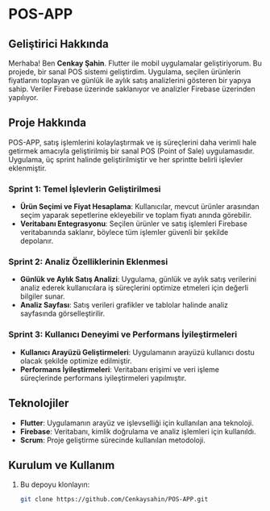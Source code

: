 # POS-APP

## Geliştirici Hakkında

Merhaba! Ben **Cenkay Şahin**. Flutter ile mobil uygulamalar geliştiriyorum. Bu projede, bir sanal POS sistemi geliştirdim. Uygulama, seçilen ürünlerin fiyatlarını toplayan ve günlük ile aylık satış analizlerini gösteren bir yapıya sahip. Veriler Firebase üzerinde saklanıyor ve analizler Firebase üzerinden yapılıyor.

## Proje Hakkında

POS-APP, satış işlemlerini kolaylaştırmak ve iş süreçlerini daha verimli hale getirmek amacıyla geliştirilmiş bir sanal POS (Point of Sale) uygulamasıdır. Uygulama, üç sprint halinde geliştirilmiştir ve her sprintte belirli işlevler eklenmiştir.

### Sprint 1: Temel İşlevlerin Geliştirilmesi

- **Ürün Seçimi ve Fiyat Hesaplama**: Kullanıcılar, mevcut ürünler arasından seçim yaparak sepetlerine ekleyebilir ve toplam fiyatı anında görebilir.
- **Veritabanı Entegrasyonu**: Seçilen ürünler ve satış işlemleri Firebase veritabanında saklanır, böylece tüm işlemler güvenli bir şekilde depolanır.

### Sprint 2: Analiz Özelliklerinin Eklenmesi

- **Günlük ve Aylık Satış Analizi**: Uygulama, günlük ve aylık satış verilerini analiz ederek kullanıcılara iş süreçlerini optimize etmeleri için değerli bilgiler sunar.
- **Analiz Sayfası**: Satış verileri grafikler ve tablolar halinde analiz sayfasında görselleştirilir.

### Sprint 3: Kullanıcı Deneyimi ve Performans İyileştirmeleri

- **Kullanıcı Arayüzü Geliştirmeleri**: Uygulamanın arayüzü kullanıcı dostu olacak şekilde optimize edilmiştir.
- **Performans İyileştirmeleri**: Veritabanı erişimi ve veri işleme süreçlerinde performans iyileştirmeleri yapılmıştır.

## Teknolojiler

- **Flutter**: Uygulamanın arayüz ve işlevselliği için kullanılan ana teknoloji.
- **Firebase**: Veritabanı, kimlik doğrulama ve analiz işlemleri için kullanıldı.
- **Scrum**: Proje geliştirme sürecinde kullanılan metodoloji.

## Kurulum ve Kullanım

1. Bu depoyu klonlayın:

   ```bash
   git clone https://github.com/Cenkaysahin/POS-APP.git
